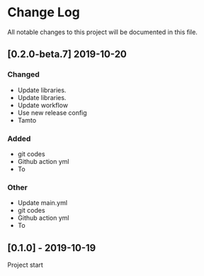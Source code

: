 # Change Log
All notable changes to this project will be documented in this file.

## [0.2.0-beta.7] 2019-10-20
### Changed
- Update libraries.
- Update libraries.
- Update workflow
- Use new release config
- Tamto

### Added
- git codes
- Github action yml
- To

### Other
- Update main.yml
- git codes
- Github action yml
- To

## [0.1.0] - 2019-10-19
Project start
